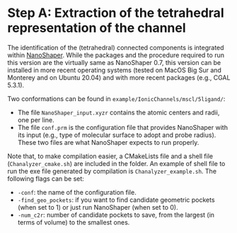 # Step A: Extraction of the tetrahedral representation of the channel

The identification of the (tetrahedral) connected components is integrated within [NanoShaper](https://electrostaticszone.eu/downloads). While the packages and the procedure required to run this version are the virtually same as NanoShaper 0.7, this version can be installed in more recent operating systems (tested on MacOS Big Sur and Monterey and on Ubuntu 20.04) and with more recent packages (e.g., CGAL 5.3.1).

Two conformations can be found in `example/IonicChannels/mscl/5ligand/`:
- The file `NanoShaper_input.xyzr` contains the atomic centers and radii, one per line.
- The file `conf.prm` is the configuration file that provides NanoShaper with its input (e.g., type of molecular surface to adopt and probe radius).
These two files are what NanoShaper expects to run properly.

Note that, to make compilation easier, a CMakeLists file and a shell file (`Chanalyzer_cmake.sh`) are included in the folder. An example of shell file to run the exe file generated by compilation is `Chanalyzer_example.sh`. The following flags can be set:
- `-conf`: the name of the configuration file.
- `-find_geo_pockets`: if you want to find candidate geometric pockets (when set to 1) or just run NanoShaper (when set to 0).
- `-num_c2r`: number of candidate pockets to save, from the largest (in terms of volume) to the smallest ones.
 
